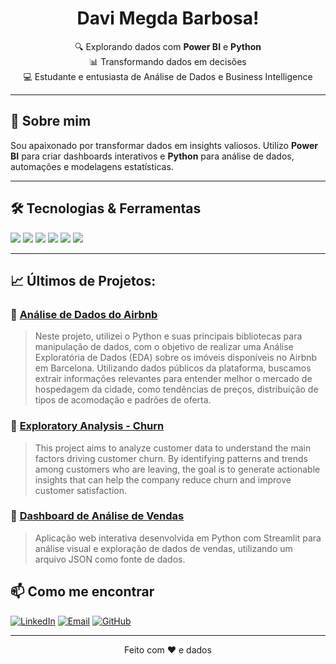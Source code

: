 <h1 align="center"> Davi Megda Barbosa!</h1>
<p align="center">
  🔍 Explorando dados com <strong>Power BI</strong> e <strong>Python</strong> <br>
  📊 Transformando dados em decisões <br>
  💻 Estudante e entusiasta de Análise de Dados e Business Intelligence
</p>

---

## 🚀 Sobre mim

Sou apaixonado por transformar dados em insights valiosos. Utilizo **Power BI** para criar dashboards interativos e **Python** para análise de dados, automações e modelagens estatísticas.

---

## 🛠️ Tecnologias & Ferramentas

<div align="left">
  <img src="https://img.shields.io/badge/-Power%20BI-F2C811?style=flat&logo=powerbi&logoColor=000" />
  <img src="https://img.shields.io/badge/-Python-3776AB?style=flat&logo=python&logoColor=white" />
  <img src="https://img.shields.io/badge/-Pandas-150458?style=flat&logo=pandas" />
  <img src="https://img.shields.io/badge/-NumPy-013243?style=flat&logo=numpy" />
  <img src="https://img.shields.io/badge/-SQL-4479A1?style=flat&logo=postgresql&logoColor=white" />
  <img src="https://img.shields.io/badge/-Jupyter-F37626?style=flat&logo=jupyter&logoColor=white" />
</div>

---

## 📈 Últimos de Projetos:

### 🔹 [Análise de Dados do Airbnb](https://github.com/davimegda/Data-Analysis-Airbnb/tree/main/notebooks)
> Neste projeto, utilizei o Python e suas principais bibliotecas para manipulação de dados, com o objetivo de realizar uma Análise Exploratória de Dados (EDA) sobre os imóveis disponíveis no Airbnb em Barcelona. Utilizando dados públicos da plataforma, buscamos extrair informações relevantes para entender melhor o mercado de hospedagem da cidade, como tendências de preços, distribuição de tipos de acomodação e padrões de oferta.

### 🔹 [Exploratory Analysis - Churn](https://github.com/davimegda/Exploratory-Analysis-Churn/tree/main/notebook)
> This project aims to analyze customer data to understand the main factors driving customer churn. By identifying patterns and trends among customers who are leaving, the goal is to generate actionable insights that can help the company reduce churn and improve customer satisfaction.

### 🔹 [Dashboard de Análise de Vendas](https://github.com/davimegda/Projeto-Dashboard-com-Streamlit/blob/main/README.md)
> Aplicação web interativa desenvolvida em Python com Streamlit para análise visual e exploração de dados de vendas, utilizando um arquivo JSON como fonte de dados.


## 📫 Como me encontrar

[![LinkedIn](https://img.shields.io/badge/-LinkedIn-0077B5?style=flat&logo=linkedin&logoColor=white)](https://www.linkedin.com/in/davi-megda-barbosa-804b62304)
[![Email](https://img.shields.io/badge/-Email-D14836?style=flat&logo=gmail&logoColor=white)](davimegdabarbosa@gmail.com)
[![GitHub](https://img.shields.io/badge/-GitHub-181717?style=flat&logo=github)](https://github.com/davimegda)

---

<p align="center">Feito com ❤️ e dados</p>
